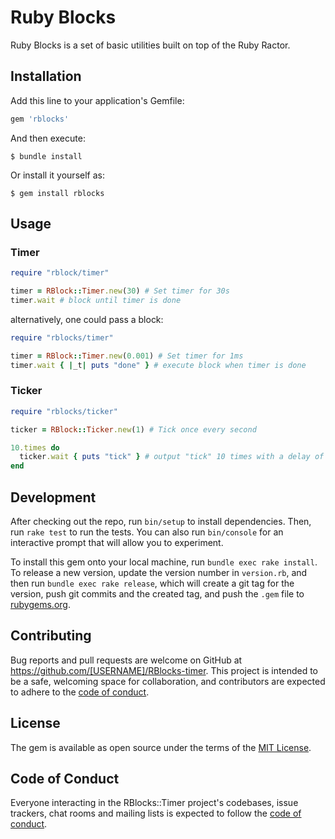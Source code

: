 # Ruby Blocks

Ruby Blocks is a set of basic utilities built on top of the Ruby Ractor.

## Installation

Add this line to your application's Gemfile:

```ruby
gem 'rblocks'
```

And then execute:

    $ bundle install

Or install it yourself as:

    $ gem install rblocks

## Usage

### Timer

```ruby
require "rblock/timer"

timer = RBlock::Timer.new(30) # Set timer for 30s
timer.wait # block until timer is done
```

alternatively, one could pass a block:

```ruby
require "rblocks/timer"

timer = RBlock::Timer.new(0.001) # Set timer for 1ms
timer.wait { |_t| puts "done" } # execute block when timer is done
```

### Ticker

```ruby
require "rblocks/ticker"

ticker = RBlock::Ticker.new(1) # Tick once every second

10.times do
  ticker.wait { puts "tick" } # output "tick" 10 times with a delay of 1s between each
end
```

## Development

After checking out the repo, run `bin/setup` to install dependencies. Then, run `rake test` to run the tests. You can also run `bin/console` for an interactive prompt that will allow you to experiment.

To install this gem onto your local machine, run `bundle exec rake install`. To release a new version, update the version number in `version.rb`, and then run `bundle exec rake release`, which will create a git tag for the version, push git commits and the created tag, and push the `.gem` file to [rubygems.org](https://rubygems.org).

## Contributing

Bug reports and pull requests are welcome on GitHub at https://github.com/[USERNAME]/RBlocks-timer. This project is intended to be a safe, welcoming space for collaboration, and contributors are expected to adhere to the [code of conduct](https://github.com/[USERNAME]/RBlocks-timer/blob/master/CODE_OF_CONDUCT.md).

## License

The gem is available as open source under the terms of the [MIT License](https://opensource.org/licenses/MIT).

## Code of Conduct

Everyone interacting in the RBlocks::Timer project's codebases, issue trackers, chat rooms and mailing lists is expected to follow the [code of conduct](https://github.com/[USERNAME]/RBlocks-timer/blob/master/CODE_OF_CONDUCT.md).
